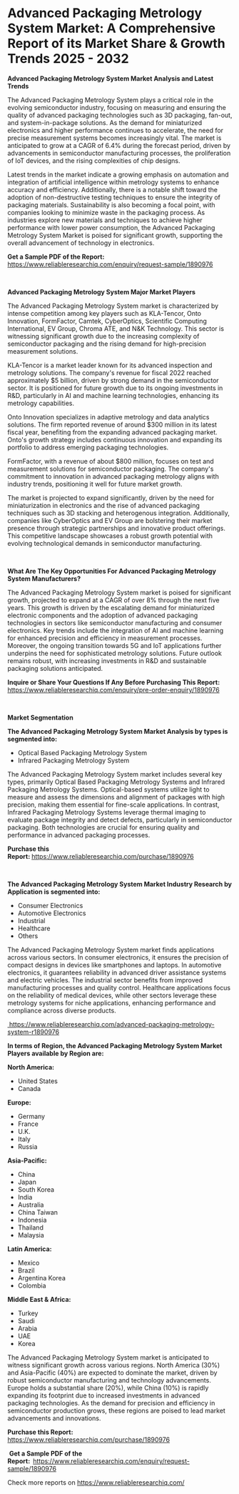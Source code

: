 <p><h1>Advanced Packaging Metrology System Market: A Comprehensive Report of its Market Share & Growth Trends 2025 - 2032</h1></p><p><strong>Advanced Packaging Metrology System Market Analysis and Latest Trends</strong></p>
<p><p>The Advanced Packaging Metrology System plays a critical role in the evolving semiconductor industry, focusing on measuring and ensuring the quality of advanced packaging technologies such as 3D packaging, fan-out, and system-in-package solutions. As the demand for miniaturized electronics and higher performance continues to accelerate, the need for precise measurement systems becomes increasingly vital. The market is anticipated to grow at a CAGR of 6.4% during the forecast period, driven by advancements in semiconductor manufacturing processes, the proliferation of IoT devices, and the rising complexities of chip designs.</p><p>Latest trends in the market indicate a growing emphasis on automation and integration of artificial intelligence within metrology systems to enhance accuracy and efficiency. Additionally, there is a notable shift toward the adoption of non-destructive testing techniques to ensure the integrity of packaging materials. Sustainability is also becoming a focal point, with companies looking to minimize waste in the packaging process. As industries explore new materials and techniques to achieve higher performance with lower power consumption, the Advanced Packaging Metrology System Market is poised for significant growth, supporting the overall advancement of technology in electronics.</p></p>
<p><strong>Get a Sample PDF of the Report:&nbsp;</strong> <a href="https://www.reliableresearchiq.com/enquiry/request-sample/1890976?utm_campaign=2301&utm_medium=2&utm_source=Github&utm_content=ia&utm_term=07042025&utm_id=advanced-packaging-metrology-system">https://www.reliableresearchiq.com/enquiry/request-sample/1890976</a></p>
<p>&nbsp;</p>
<p><strong>Advanced Packaging Metrology System Major Market Players</strong></p>
<p><p>The Advanced Packaging Metrology System market is characterized by intense competition among key players such as KLA-Tencor, Onto Innovation, FormFactor, Camtek, CyberOptics, Scientific Computing International, EV Group, Chroma ATE, and N&K Technology. This sector is witnessing significant growth due to the increasing complexity of semiconductor packaging and the rising demand for high-precision measurement solutions.</p><p>KLA-Tencor is a market leader known for its advanced inspection and metrology solutions. The company's revenue for fiscal 2022 reached approximately $5 billion, driven by strong demand in the semiconductor sector. It is positioned for future growth due to its ongoing investments in R&D, particularly in AI and machine learning technologies, enhancing its metrology capabilities.</p><p>Onto Innovation specializes in adaptive metrology and data analytics solutions. The firm reported revenue of around $300 million in its latest fiscal year, benefiting from the expanding advanced packaging market. Onto's growth strategy includes continuous innovation and expanding its portfolio to address emerging packaging technologies.</p><p>FormFactor, with a revenue of about $800 million, focuses on test and measurement solutions for semiconductor packaging. The company's commitment to innovation in advanced packaging metrology aligns with industry trends, positioning it well for future market growth.</p><p>The market is projected to expand significantly, driven by the need for miniaturization in electronics and the rise of advanced packaging techniques such as 3D stacking and heterogenous integration. Additionally, companies like CyberOptics and EV Group are bolstering their market presence through strategic partnerships and innovative product offerings. This competitive landscape showcases a robust growth potential with evolving technological demands in semiconductor manufacturing.</p></p>
<p>&nbsp;</p>
<p><strong>What Are The Key Opportunities For Advanced Packaging Metrology System Manufacturers?</strong></p>
<p><p>The Advanced Packaging Metrology System market is poised for significant growth, projected to expand at a CAGR of over 8% through the next five years. This growth is driven by the escalating demand for miniaturized electronic components and the adoption of advanced packaging technologies in sectors like semiconductor manufacturing and consumer electronics. Key trends include the integration of AI and machine learning for enhanced precision and efficiency in measurement processes. Moreover, the ongoing transition towards 5G and IoT applications further underpins the need for sophisticated metrology solutions. Future outlook remains robust, with increasing investments in R&D and sustainable packaging solutions anticipated.</p></p>
<p><strong>Inquire or Share Your Questions If Any Before Purchasing This Report:</strong> <a href="https://www.reliableresearchiq.com/enquiry/pre-order-enquiry/1890976?utm_campaign=2301&utm_medium=2&utm_source=Github&utm_content=ia&utm_term=07042025&utm_id=advanced-packaging-metrology-system">https://www.reliableresearchiq.com/enquiry/pre-order-enquiry/1890976</a></p>
<p>&nbsp;</p>
<p><strong>Market Segmentation</strong></p>
<p><strong>The Advanced Packaging Metrology System Market Analysis by types is segmented into:</strong></p>
<p><ul><li>Optical Based Packaging Metrology System</li><li>Infrared Packaging Metrology System</li></ul></p>
<p><p>The Advanced Packaging Metrology System market includes several key types, primarily Optical Based Packaging Metrology Systems and Infrared Packaging Metrology Systems. Optical-based systems utilize light to measure and assess the dimensions and alignment of packages with high precision, making them essential for fine-scale applications. In contrast, Infrared Packaging Metrology Systems leverage thermal imaging to evaluate package integrity and detect defects, particularly in semiconductor packaging. Both technologies are crucial for ensuring quality and performance in advanced packaging processes.</p></p>
<p><strong>Purchase this Report:&nbsp;</strong><a href="https://www.reliableresearchiq.com/purchase/1890976?utm_campaign=2301&utm_medium=2&utm_source=Github&utm_content=ia&utm_term=07042025&utm_id=advanced-packaging-metrology-system">https://www.reliableresearchiq.com/purchase/1890976</a></p>
<p>&nbsp;</p>
<p><strong>The Advanced Packaging Metrology System Market Industry Research by Application is segmented into:</strong></p>
<p><ul><li>Consumer Electronics</li><li>Automotive Electronics</li><li>Industrial</li><li>Healthcare</li><li>Others</li></ul></p>
<p><p>The Advanced Packaging Metrology System market finds applications across various sectors. In consumer electronics, it ensures the precision of compact designs in devices like smartphones and laptops. In automotive electronics, it guarantees reliability in advanced driver assistance systems and electric vehicles. The industrial sector benefits from improved manufacturing processes and quality control. Healthcare applications focus on the reliability of medical devices, while other sectors leverage these metrology systems for niche applications, enhancing performance and compliance across diverse products.</p></p>
<p><a href="https://www.reliableresearchiq.com/advanced-packaging-metrology-system-r1890976?utm_campaign=2301&utm_medium=2&utm_source=Github&utm_content=ia&utm_term=07042025&utm_id=advanced-packaging-metrology-system">&nbsp;https://www.reliableresearchiq.com/advanced-packaging-metrology-system-r1890976</a></p>
<p><strong>In terms of Region, the Advanced Packaging Metrology System Market Players available by Region are:</strong></p>
<p>
    <p> <strong> North America: </strong>
        <ul>
            <li>United States</li>
            <li>Canada</li>
        </ul>
        </p> 
    <p> <strong> Europe: </strong>
        <ul>
            <li>Germany</li>
            <li>France</li>
            <li>U.K.</li>
            <li>Italy</li>
            <li>Russia</li>
        </ul>
        </p> 
    <p> <strong> Asia-Pacific: </strong>
        <ul>
            <li>China</li>
            <li>Japan</li>
            <li>South Korea</li>
            <li>India</li>
            <li>Australia</li>
            <li>China Taiwan</li>
            <li>Indonesia</li>
            <li>Thailand</li>
            <li>Malaysia</li>
        </ul>
        </p> 
    <p> <strong> Latin America: </strong>
        <ul>
            <li>Mexico</li>
            <li>Brazil</li>
            <li>Argentina Korea</li>
            <li>Colombia</li>
        </ul>
        </p> 
    <p> <strong> Middle East & Africa: </strong>
        <ul>
            <li>Turkey</li>
            <li>Saudi</li>
            <li>Arabia</li>
            <li>UAE</li>
            <li>Korea</li>
        </ul>
    </p>
    </p>
<p><p>The Advanced Packaging Metrology System market is anticipated to witness significant growth across various regions. North America (30%) and Asia-Pacific (40%) are expected to dominate the market, driven by robust semiconductor manufacturing and technology advancements. Europe holds a substantial share (20%), while China (10%) is rapidly expanding its footprint due to increased investments in advanced packaging technologies. As the demand for precision and efficiency in semiconductor production grows, these regions are poised to lead market advancements and innovations.</p></p>
<p><strong>Purchase this Report: </strong><a href="https://www.reliableresearchiq.com/purchase/1890976?utm_campaign=2301&utm_medium=2&utm_source=Github&utm_content=ia&utm_term=07042025&utm_id=advanced-packaging-metrology-system">https://www.reliableresearchiq.com/purchase/1890976</a></p>
<p>&nbsp;<strong>Get a Sample PDF of the Report:&nbsp;&nbsp;</strong><a href="https://www.reliableresearchiq.com/enquiry/request-sample/1890976?utm_campaign=2301&utm_medium=2&utm_source=Github&utm_content=ia&utm_term=07042025&utm_id=advanced-packaging-metrology-system">https://www.reliableresearchiq.com/enquiry/request-sample/1890976</a></p>
<p><strong></strong></p>
<p>Check more reports on <a href="https://www.reliableresearchiq.com/?utm_campaign=2301&utm_medium=2&utm_source=Github&utm_content=ia&utm_term=07042025&utm_id=advanced-packaging-metrology-system">https://www.reliableresearchiq.com/</a></p>